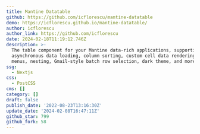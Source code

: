 ```yaml
---
title: Mantine Datatable
github: https://github.com/icflorescu/mantine-datatable
demo: https://icflorescu.github.io/mantine-datatable/
author: icflorescu
author_link: https://github.com/icflorescu
date: 2024-02-18T11:19:12.746Z
description: >-
  The table component for your Mantine data-rich applications, supporting
  asynchronous data loading, column sorting, custom cell data rendering, context
  menus, nesting, Gmail-style batch row selection, dark theme, and more.
ssg:
  - Nextjs
css:
  - PostCSS
cms: []
category: []
draft: false
publish_date: '2022-08-23T13:16:30Z'
update_date: '2024-02-08T16:47:11Z'
github_star: 799
github_fork: 58
---
```

